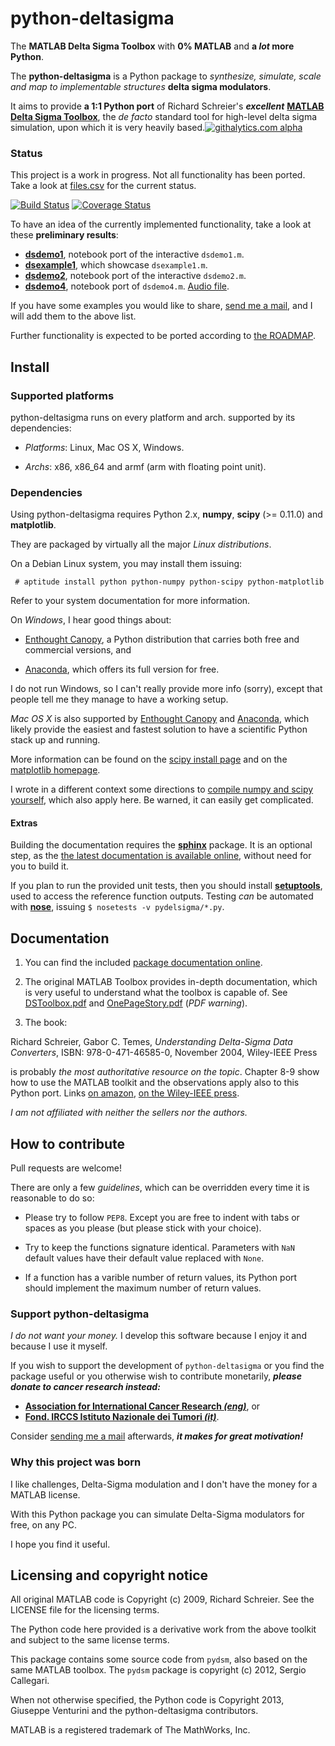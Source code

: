 python-deltasigma
===============

The **MATLAB Delta Sigma Toolbox** with **0% MATLAB** and **a *lot* more Python**.

The **python-deltasigma** is a Python package to *synthesize, simulate, scale and map to implementable structures* **delta sigma modulators**.

It aims to provide **a 1:1 Python port** of Richard Schreier's ***excellent*** 
**[MATLAB Delta Sigma Toolbox](http://www.mathworks.com/matlabcentral/fileexchange/19-delta-sigma-toolbox)**,
the *de facto* standard tool for high-level delta sigma simulation, upon which it is very heavily based.[![githalytics.com alpha](https://cruel-carlota.pagodabox.com/36f25accf60f391456efe66910bf84f8 "githalytics.com")](http://githalytics.com/ggventurini/python-deltasigma)

### Status

This project is a work in progress. Not all functionality has been ported. Take a look at [files.csv](https://github.com/ggventurini/python-deltasigma/blob/master/files.csv) for the current status.

[![Build Status](https://travis-ci.org/ggventurini/python-deltasigma.png?branch=master)](https://travis-ci.org/ggventurini/python-deltasigma) [![Coverage Status](https://coveralls.io/repos/ggventurini/python-deltasigma/badge.png?branch=master)](https://coveralls.io/r/ggventurini/python-deltasigma?branch=master)

To have an idea of the currently implemented functionality, take a look at these **preliminary results**:

* **[dsdemo1](http://nbviewer.ipython.org/gist/ggventurini/8040189)**, notebook port of the interactive `dsdemo1.m`.
* **[dsexample1](http://nbviewer.ipython.org/7251113)**, which showcase `dsexample1.m`.
* **[dsdemo2](http://nbviewer.ipython.org/gist/ggventurini/8044644)**, notebook port of the interactive `dsdemo2.m`.
* **[dsdemo4](http://nbviewer.ipython.org/gist/ggventurini/8255785/dsdemo4.ipynb)**, notebook port of `dsdemo4.m`. [Audio file](https://gist.github.com/ggventurini/8255785/raw/8fb7d94236b917e6d557fb538d3f35a3144c038c/sax.wav.b64).

If you have some examples you would like to share, [send me a mail](http://tinymailto.com/5310), and I will add them to the above list.

Further functionality is expected to be ported according to [the ROADMAP](https://github.com/ggventurini/python-deltasigma/blob/master/ROADMAP.md).

## Install

### Supported platforms

python-deltasigma runs on every platform and arch. supported by its dependencies:

 * *Platforms*: Linux, Mac OS X, Windows.

 * *Archs*: x86, x86_64 and armf (arm with floating point unit).

### Dependencies

Using python-deltasigma requires Python 2.x, **numpy**, **scipy** (>= 0.11.0) and **matplotlib**.

They are packaged by virtually all the major *Linux distributions*. 

On a Debian Linux system, you may install them issuing:

```
 # aptitude install python python-numpy python-scipy python-matplotlib
```

Refer to your system documentation for more information.

On *Windows*, I hear good things about: 

 * [Enthought Canopy](https://www.enthought.com/store/), a Python distribution 
that carries both free and commercial versions, and
 
 * [Anaconda](https://store.continuum.io/cshop/anaconda/), 
which offers its full version for free. 

I do not run Windows, so I can't really provide more info (sorry), except 
that people tell me they manage to have a working setup. 

*Mac OS X* is also supported by [Enthought Canopy](https://www.enthought.com/store/)
and [Anaconda](https://store.continuum.io/cshop/anaconda/), which likely
provide the easiest and fastest solution to have a scientific Python stack up 
and running.

More information can be found on the 
[scipy install page](http://www.scipy.org/install.html) and on the 
[matplotlib homepage](http://matplotlib.org/).

I wrote in a different context some directions to [compile numpy and scipy yourself](https://github.com/ahkab/ahkab/wiki/Install:-numpy-and-scipy), which also apply here. Be warned, it can easily get complicated.

#### Extras

Building the documentation requires the **[sphinx](http://sphinx-doc.org/)** package. It is an optional step, as the [the latest documentation is available online](http://python-deltasigma.readthedocs.org/en/latest/), without need for you to build it.

If you plan to run the provided unit tests, then you should install 
**[setuptools](https://pypi.python.org/pypi/setuptools)**, used to access the 
reference function outputs. Testing *can* be automated with 
**[nose](https://pypi.python.org/pypi/nose/)**, issuing 
`$ nosetests -v pydelsigma/*.py`.

## Documentation

1. You can find the included [package documentation online](http://python-deltasigma.readthedocs.org/en/latest/).

2. The original MATLAB Toolbox provides in-depth documentation, which is very useful to understand what the toolbox is capable of. See [DSToolbox.pdf](https://github.com/ggventurini/python-deltasigma/blob/master/delsig/DSToolbox.pdf?raw=true) and [OnePageStory.pdf](https://github.com/ggventurini/python-deltasigma/blob/master/delsig/OnePageStory.pdf?raw=true) (*PDF warning*).

3. The book:

Richard Schreier, Gabor C. Temes, *Understanding Delta-Sigma Data Converters*, ISBN: 978-0-471-46585-0, November 2004, Wiley-IEEE Press 

is probably *the most authoritative resource on the topic*. Chapter 8-9 show how to use the MATLAB toolkit and the observations apply also to this Python port. Links [on amazon](http://www.amazon.com/Understanding-Delta-Sigma-Converters-Richard-Schreier/dp/0471465852), [on the Wiley-IEEE press](http://eu.wiley.com/WileyCDA/WileyTitle/productCd-0471465852,miniSiteCd-IEEE2.html). 

*I am not affiliated with neither the sellers nor the authors.*

## How to contribute

Pull requests are welcome!

There are only a few *guidelines*, which can be overridden every time it is reasonable to do so:

* Please try to follow `PEP8`. Except you are free to indent with tabs or spaces as you please (but please stick with your choice). 

* Try to keep the functions signature identical. Parameters with `NaN` default values have their default value replaced with `None`. 

* If a function has a varible number of return values, its Python port should implement the maximum number of return values.

### Support python-deltasigma

*I do not want your money.* I develop this software because I enjoy it and because I use it myself.

If you wish to support the development of `python-deltasigma` or you find the package useful or you otherwise wish to contribute monetarily, ***please donate to cancer research instead:*** 

* **[Association for International Cancer Research *(eng)*](http://www.aicr.org.uk/donate.aspx)**, or 
* **[Fond. IRCCS Istituto Nazionale dei Tumori *(it)*](http://www.istitutotumori.mi.it/modules.php?name=Content&pa=showpage&pid=24)**.

Consider [sending me a mail](http://tinymailto.com/5310) afterwards, ***it makes for great motivation!***

### Why this project was born

I like challenges, Delta-Sigma modulation and I don't have the money for a MATLAB license.

With this Python package you can simulate Delta-Sigma modulators for free, on any PC. 

I hope you find it useful.

## Licensing and copyright notice

All original MATLAB code is Copyright (c) 2009, Richard Schreier. 
See the LICENSE file for the licensing terms.

The Python code here provided is a derivative work from the above toolkit and 
subject to the same license terms.

This package contains some source code from `pydsm`, also based on the same 
MATLAB toolbox. The `pydsm` package is copyright (c) 2012, Sergio Callegari.

When not otherwise specified, the Python code is Copyright 2013, Giuseppe 
Venturini and the python-deltasigma contributors.

MATLAB is a registered trademark of The MathWorks, Inc.
